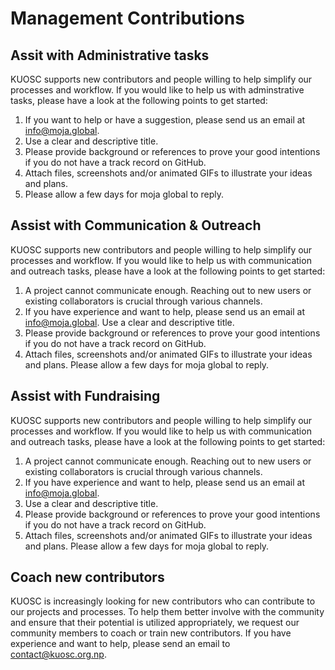 # Management Contributions 

## Assit with Administrative tasks
KUOSC supports new contributors and people willing to help simplify our processes and workflow. If you would like to help us with adminstrative tasks, please have a look at the following points to get started:

1. If you want to help or have a suggestion, please send us an email at info@moja.global.
2. Use a clear and descriptive title.
3. Please provide background or references to prove your good intentions if you do not have a track record on GitHub.
4. Attach files, screenshots and/or animated GIFs to illustrate your ideas and plans.
5. Please allow a few days for moja global to reply.

## Assist with Communication & Outreach 
KUOSC supports new contributors and people willing to help simplify our processes and workflow. If you would like to help us with communication and outreach tasks, please have a look at the following points to get started: 

1. A project cannot communicate enough. Reaching out to new users or existing collaborators is crucial through various channels.
2. If you have experience and want to help, please send us an email at info@moja.global.
Use a clear and descriptive title.
3. Please provide background or references to prove your good intentions if you do not have a track record on GitHub.
4. Attach files, screenshots and/or animated GIFs to illustrate your ideas and plans.
Please allow a few days for moja global to reply.

## Assist with Fundraising 
KUOSC supports new contributors and people willing to help simplify our processes and workflow. If you would like to help us with communication and outreach tasks, please have a look at the following points to get started:
1. A project cannot communicate enough. Reaching out to new users or existing collaborators is crucial through various channels.
2. If you have experience and want to help, please send us an email at info@moja.global.
3. Use a clear and descriptive title.
3. Please provide background or references to prove your good intentions if you do not have a track record on GitHub.
4. Attach files, screenshots and/or animated GIFs to illustrate your ideas and plans.
Please allow a few days for moja global to reply.

## Coach new contributors 
KUOSC is increasingly looking for new contributors who can contribute to our projects and processes. To help them better involve with the community and ensure that their potential is utilized appropriately, we request our community members to coach or train new contributors. If you have experience and want to help, please send an email to <contact@kuosc.org.np>.

